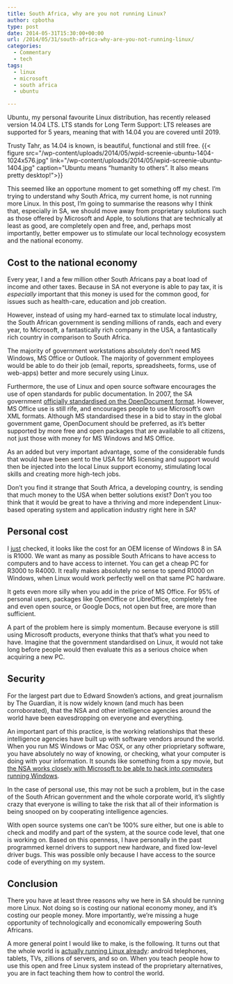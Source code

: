 ```yaml
---
title: South Africa, why are you not running Linux?
author: cpbotha
type: post
date: 2014-05-31T15:30:00+00:00
url: /2014/05/31/south-africa-why-are-you-not-running-linux/
categories:
  - Commentary
  - tech
tags:
  - linux
  - microsoft
  - south africa
  - ubuntu

---
```

Ubuntu, my personal favourite Linux distribution, has recently released version 14.04 LTS. LTS stands for Long Term Support: LTS releases are supported for 5 years, meaning that with 14.04 you are covered until 2019.

Trusty Tahr, as 14.04 is known, is beautiful, functional and still free.
{{< figure src="/wp-content/uploads/2014/05/wpid-screenie-ubuntu-1404-1024x576.jpg" link="/wp-content/uploads/2014/05/wpid-screenie-ubuntu-1404.jpg" caption="Ubuntu means “humanity to others”. It also means pretty desktop!">}}

This seemed like an opportune moment to get something off my chest. I’m trying to understand why South Africa, my current home, is not running more Linux. In this post, I’m going to summarise the reasons why I think that, especially in SA, we should move away from proprietary solutions such as those offered by Microsoft and Apple, to solutions that are technically at least as good, are completely open and free, and, perhaps most importantly, better empower us to stimulate our local technology ecosystem and the national economy.

## Cost to the national economy
  
Every year, I and a few million other South Africans pay a boat load of income and other taxes. Because in SA not everyone is able to pay tax, it is <i>especially</i> important that this money is used for the common good, for issues such as health-care, education and job creation.

However, instead of using my hard-earned tax to stimulate local industry, the South African government is sending millions of rands, each and every year, to Microsoft, a fantastically rich company in the USA, a fantastically rich country in comparison to South Africa.

The majority of government workstations absolutely don’t need MS Windows, MS Office or Outlook. The majority of government employees would be able to do their job (email, reports, spreadsheets, forms, use of web-apps) better and more securely using Linux.

Furthermore, the use of Linux and open source software encourages the use of open standards for public documentation. In 2007, the SA government <a href="http://en.wikipedia.org/wiki/OpenDocument_adoption#South_Africa">officially standardised on the OpenDocument format</a>. However, MS Office use is still rife, and encourages people to use Microsoft’s own XML formats. Although MS standardised these in a bid to stay in the global government game, OpenDocument should be preferred, as it’s better supported by more free and open packages that are available to all citizens, not just those with money for MS Windows and MS Office.

As an added but very important advantage, some of the considerable funds that would have been sent to the USA for MS licensing and support would then be injected into the local Linux support economy, stimulating local skills and creating more high-tech jobs.

Don’t you find it strange that South Africa, a developing country, is sending that much money to the USA when better solutions exist? Don’t you too think that it would be great to have a thriving and more independent Linux-based operating system and application industry right here in SA?

## Personal cost

I <a href="http://mygaming.co.za/news/news/46487-windows-8-versions-sa-pricing-detailed.html">just</a> checked, it looks like the cost for an OEM license of Windows 8 in SA is R1000. We want as many as possible South Africans to have access to computers and to have access to internet. You can get a cheap PC for R3000 to R4000. It really makes absolutely no sense to spend R1000 on Windows, when Linux would work perfectly well on that same PC hardware.

It gets even more silly when you add in the price of MS Office. For 95% of personal users, packages like OpenOffice or LibreOffice, completely free and even open source, or Google Docs, not open but free, are more than sufficient.

A part of the problem here is simply momentum. Because everyone is still using Microsoft products, everyone thinks that that’s what you need to have. Imagine that the government standardised on Linux, it would not take long before people would then evaluate this as a serious choice when acquiring a new PC.

## Security

For the largest part due to Edward Snowden’s actions, and great journalism by The Guardian, it is now widely known (and much has been corroborated), that the NSA and other intelligence agencies around the world have been eavesdropping on everyone and everything.

An important part of this practice, is the working relationships that these intelligence agencies have built up with software vendors around the world. When you run MS Windows or Mac OSX, or any other prioprietary software, you have absolutely no way of knowing, or checking, what your computer is doing with your information. It sounds like something from a spy movie, but <a href="http://arstechnica.com/security/2013/06/nsa-gets-early-access-to-zero-day-data-from-microsoft-others/">the NSA works closely with Microsoft to be able to hack into computers running Windows</a>.

In the case of personal use, this may not be such a problem, but in the case of the South African government and the whole corporate world, it’s slightly crazy that everyone is willing to take the risk that all of their information is being snooped on by cooperating intelligence agencies.

With open source systems one can’t be 100% sure either, but one is able to check and modify and part of the system, at the source code level, that one is working on. Based on this openness, I have personally in the past programmed kernel drivers to support new hardware, and fixed low-level driver bugs. This was possible only because I have access to the source code of everything on my system.

## Conclusion

There you have at least three reasons why we here in SA should be running more Linux. Not doing so is costing our national economy money, and it’s costing our people money. More importantly, we’re missing a huge opportunity of technologically and economically empowering South Africans.

A more general point I would like to make, is the following. It turns out that the whole world is <a href="file:///2013/06/16/dont-dream-big/">actually running Linux already</a>: android telephones, tablets, TVs, zillions of servers, and so on. When you teach people how to use this open and free Linux system instead of the proprietary alternatives, you are in fact teaching them how to control the world.
